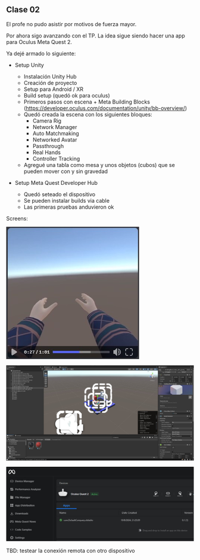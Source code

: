 ## Clase 02

El profe no pudo asistir por motivos de fuerza mayor.

Por ahora sigo avanzando con el TP. La idea sigue siendo hacer una app para Oculus Meta Quest 2.

Ya dejé armado lo siguiente:

- Setup Unity
    - Instalación Unity Hub
    - Creación de proyecto
    - Setup para Android / XR
    - Build setup (quedó ok para oculus)
    - Primeros pasos con escena + Meta Building Blocks (https://developer.oculus.com/documentation/unity/bb-overview/)
    - Quedó creada la escena con los siguientes bloques:
        - Camera Rig
        - Network Manager
        - Auto Matchmaking
        - Networked Avatar
        - Passthrough
        - Real Hands
        - Controller Tracking
    - Agregué una tabla como mesa y unos objetos (cubos) que se pueden mover con y sin gravedad

- Setup Meta Quest Developer Hub
    - Quedó seteado el dispositivo
    - Se pueden instalar builds via cable
    - Las primeras pruebas anduvieron ok

Screens:

![](./315-assets/screen-meta-001.png)

![](./315-assets/screen-meta-002.png)

![](./315-assets/screen-meta-003.png)

TBD: testear la conexión remota con otro dispositivo